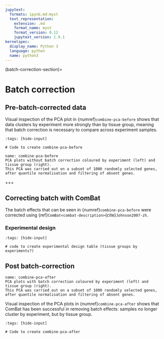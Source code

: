 ```yaml
---
jupytext:
  formats: ipynb,md:myst
  text_representation:
    extension: .md
    format_name: myst
    format_version: 0.12
    jupytext_version: 1.9.1
kernelspec:
  display_name: Python 3
  language: python
  name: python3
---
```


(batch-correction-section)=
# Batch correction

## Pre-batch-corrected data
[//]: # (TODO: Add batch before graph - high priority)
Visual inspection of the PCA plot in {numref}`combine-pca-before` shows that data clusters by experiment more strongly than by tissue group, meaning that batch correction is necessary to compare across experiment samples.

```{code-cell} ipython3
:tags: [hide-input]

# Code to create combine-pca-before
```

```{figure} ../images/combine-pca-before.png
name: combine-pca-before
PCA plots without batch correction coloured by experiment (left) and tissue group (right). 
This PCA was carried out on a subset of 1000 randomly selected genes, after quantile normalisation and filtering of absent genes.
```

+++

## Correcting batch with ComBat
The batch effects that can be seen in {numref}`combine-pca-before` were corrected using {ref}`ComBat<combat-description>`{cite}`Johnson2007-zh`.

### Experimental design
[//]: # (TODO: table showing unbalanced experimental design over 11 tissue groups, + 4 experiments - lower priority)

```{code-cell} ipython3
:tags: [hide-input]

# code to create experimental design table (tissue groups by experiments?)
```

## Post batch-correction
[//]: # (TODO: post-PCA batch correction - high priority)

```{figure} ../images/combine-pca-after.png
name: combine-pca-after
PCA plots with batch correction coloured by experiment (left) and tissue group (right). 
This PCA was carried out on a subset of 1000 randomly selected genes, after quantile normalisation and filtering of absent genes.
```

Visual inspection of the PCA plots in {numref}`combine-pca-after` shows that ComBat has been successful in removing batch effects: samples no longer cluster by experiment, but by tissue group.

```{code-cell} ipython3
:tags: [hide-input]

# Code to create combine-pca-after
```
